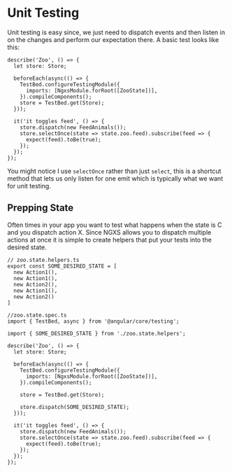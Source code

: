 # Unit Testing

Unit testing is easy since, we just need to dispatch events and then listen in on the changes and
perform our expectation there. A basic test looks like this:

```TS
describe('Zoo', () => {
  let store: Store;

  beforeEach(async(() => {
    TestBed.configureTestingModule({
      imports: [NgxsModule.forRoot([ZooState])],
    }).compileComponents();
    store = TestBed.get(Store);
  }));

  it('it toggles feed', () => {
    store.dispatch(new FeedAnimals());
    store.selectOnce(state => state.zoo.feed).subscribe(feed => {
      expect(feed).toBe(true);
    });
  });
});
```

You might notice I use `selectOnce` rather than just `select`, this is a shortcut
method that lets us only listen for one emit which is typically what we want
for unit testing.

## Prepping State

Often times in your app you want to test what happens when the state is C and you dispatch action X. Since NGXS
allows you to dispatch multiple actions at once it is simple to create helpers that put your tests into the desired state.

```TS
// zoo.state.helpers.ts
export const SOME_DESIRED_STATE = [
  new Action1(),
  new Action1(),
  new Action2(),
  new Action1(),
  new Action2()
]

//zoo.state.spec.ts
import { TestBed, async } from '@angular/core/testing';

import { SOME_DESIRED_STATE } from './zoo.state.helpers';

describe('Zoo', () => {
  let store: Store;

  beforeEach(async(() => {
    TestBed.configureTestingModule({
      imports: [NgxsModule.forRoot([ZooState])],
    }).compileComponents();

    store = TestBed.get(Store);

    store.dispatch(SOME_DESIRED_STATE);
  }));

  it('it toggles feed', () => {
    store.dispatch(new FeedAnimals());
    store.selectOnce(state => state.zoo.feed).subscribe(feed => {
      expect(feed).toBe(true);
    });
  });
});
```
